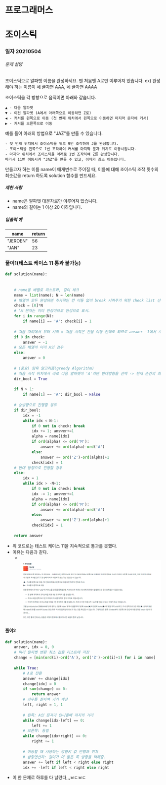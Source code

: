 # 프로그래머스

# 조이스틱

### 일자 20210504

###### 문제 설명

조이스틱으로 알파벳 이름을 완성하세요. 맨 처음엔 A로만 이루어져 있습니다.
ex) 완성해야 하는 이름이 세 글자면 AAA, 네 글자면 AAAA

조이스틱을 각 방향으로 움직이면 아래와 같습니다.

```
▲ - 다음 알파벳
▼ - 이전 알파벳 (A에서 아래쪽으로 이동하면 Z로)
◀ - 커서를 왼쪽으로 이동 (첫 번째 위치에서 왼쪽으로 이동하면 마지막 문자에 커서)
▶ - 커서를 오른쪽으로 이동
```

예를 들어 아래의 방법으로 "JAZ"를 만들 수 있습니다.

```
- 첫 번째 위치에서 조이스틱을 위로 9번 조작하여 J를 완성합니다.
- 조이스틱을 왼쪽으로 1번 조작하여 커서를 마지막 문자 위치로 이동시킵니다.
- 마지막 위치에서 조이스틱을 아래로 1번 조작하여 Z를 완성합니다.
따라서 11번 이동시켜 "JAZ"를 만들 수 있고, 이때가 최소 이동입니다.
```

만들고자 하는 이름 name이 매개변수로 주어질 때, 이름에 대해 조이스틱 조작 횟수의 최솟값을 return 하도록 solution 함수를 만드세요.

##### 제한 사항

- name은 알파벳 대문자로만 이루어져 있습니다.
- name의 길이는 1 이상 20 이하입니다.

##### 입출력 예

| name     | return |
| -------- | ------ |
| "JEROEN" | 56     |
| "JAN"    | 23     |



### 풀이1(테스트 케이스 11 통과 불가능)

```python
def solution(name):

    
    # name을 배열로 리스트화, 길이 체크
    name = list(name); N = len(name)
    # 배열이 모두 완성되면 추가적인 칸 이동 없이 break 시켜주기 위한 check list 선언
    check = [0]*N
    # 'A'문자는 이미 완성이므로 완성으로 표시.
    for i in range(N):
        if name[i] == 'A': check[i] = 1
            
    # 처음 자리에서 부터 시작 = 처음 시작은 칸을 이동 안해도 되므로 answer -1에서 시작.(while문을 돌리며 칸이동을 카운트 해줘야 하므로)            
    if 0 in check:
        answer = -1
    # 모든 배열이 이미 A인 경우
    else:
        answer = 0
        
    # (중요) 탐욕 알고리즘(greedy Algorithm)
    # 처음 시작 위치에서 바로 다음 알파벳이 'A'라면 반대방향을 선택 -> 현재 순간의 최적의 선택이 전체 최적 결과로 이어짐.
    dir_bool = True

    if N > 1:
        if name[1] == 'A': dir_bool = False
    
    # 순방향으로 진행할 경우
    if dir_bool:
        idx = -1
        while idx < N-1:
            if 0 not in check: break
            idx += 1; answer+=1
            alpha = name[idx]
            if ord(alpha) <= ord('M'):
                answer += ord(alpha)-ord('A')
            else:
                answer += ord('Z')-ord(alpha)+1
            check[idx] = 1
    # 반대 방향으로 진행할 경우
    else:
        idx = 1
        while idx > -N+1:
            if 0 not in check: break
            idx -= 1; answer+=1
            alpha = name[idx]
            if ord(alpha) <= ord('M'):
                answer += ord(alpha)-ord('A')
            else:
                answer += ord('Z')-ord(alpha)+1
            check[idx] = 1
        
    return answer
```

- 위 코드로는 테스트 케이스 11을 지속적으로 통과를 못했다.
- 이유는 다음과 같다.
  - ​	![image-20210504130248445](프로그래머스_K번째수/image-20210504130248445.png)

#### 풀이2

```python
def solution(name):
    answer, idx = 0, 0
    # 미리 알파벳 변환 최소 값을 리스트에 저장
    change = [min(ord(i)-ord('A'), ord('Z')-ord(i)+1) for i in name]
    
    while True:
        # A로 전환
        answer += change[idx]
        change[idx] = 0
        if sum(change) == 0:
            return answer
        # 좌우를 살피며 거리 계산
        left, right = 1, 1

        # 왼쪽: A인 문자가 안나올때 까지의 거리
        while change[idx-left] == 0:
            left += 1
        # 오른쪽: 동일
        while change[idx+right] == 0:
            right += 1

        # 이동할 때 사용하는 방향키 값 반영과 위치 
        # 삼항연산자: 길이가 더 짧은 쪽 방향을 택해줌.
        answer += left if left < right else right
        idx += -left if left < right else right
```



- 이 한 문제로 하루를 다 날렸다,,,ㅂㄷㅂㄷ